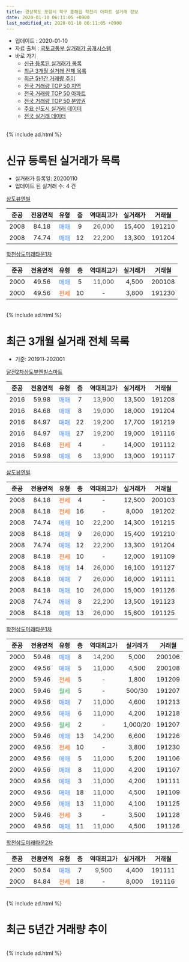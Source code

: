 ```yaml
---
title: 경상북도 포항시 북구 흥해읍 학천리 아파트 실거래 정보
date: 2020-01-10 06:11:05 +0900
last_modified_at: 2020-01-10 06:11:05 +0900
---
```


* 업데이트 : 2020-01-10
* 자료 출처 : [국토교통부 실거래가 공개시스템](http://rt.molit.go.kr)
* 바로 가기
    * [신규 등록된 실거래가 목록](#신규-등록된-실거래가-목록)
    * [최근 3개월 실거래 전체 목록](#최근-3개월-실거래-전체-목록)
    * [최근 5년간 거래량 추이](#최근-5년간-거래량-추이)
    * [전국 거래량 TOP 50 지역](https://inasie.github.io/apt-trade-info/최근-3개월-전국에서-가장-거래가-많이-발생한-지역)
    * [전국 거래량 TOP 50 아파트](https://inasie.github.io/apt-trade-info/최근-3개월-전국에서-가장-거래가-많이-발생한-아파트)
    * [전국 거래량 TOP 50 분양권](https://inasie.github.io/apt-trade-info/최근-3개월-전국에서-가장-거래가-많이-발생한-분양권)
    * [주요 신도시 실거래 데이터](https://inasie.github.io/apt-trade-info/주요-신도시)
    * [전국 실거래 데이터](https://inasie.github.io/apt-trade-info/전국)
<br>
{% include ad.html %}
<br>

# 신규 등록된 실거래가 목록
* 실거래가 등록일: 20200110
* 업데이트 된 실거래 수: 4 건


[삼도뷰엔빌](https://search.naver.com/search.naver?query=%EA%B2%BD%EC%83%81%EB%B6%81%EB%8F%84+%ED%8F%AC%ED%95%AD%EC%8B%9C+%EB%B6%81%EA%B5%AC+%ED%9D%A5%ED%95%B4%EC%9D%8D+%ED%95%99%EC%B2%9C%EB%A6%AC+%EC%82%BC%EB%8F%84%EB%B7%B0%EC%97%94%EB%B9%8C)

|준공|전용면적|유형|층|역대최고가|실거래가|거래월|
|:---:|:---:|:---:|:---:|:---:|:---:|:---:|
|2008|84.18|<span style="color:#4285f3">매매</span>|9|<span style="color:#444444">26,000</span>|15,400|191210|
|2008|74.74|<span style="color:#4285f3">매매</span>|12|<span style="color:#444444">22,200</span>|13,300|191204|

[학천삼도미래타운1차](https://search.naver.com/search.naver?query=%EA%B2%BD%EC%83%81%EB%B6%81%EB%8F%84+%ED%8F%AC%ED%95%AD%EC%8B%9C+%EB%B6%81%EA%B5%AC+%ED%9D%A5%ED%95%B4%EC%9D%8D+%ED%95%99%EC%B2%9C%EB%A6%AC+%ED%95%99%EC%B2%9C%EC%82%BC%EB%8F%84%EB%AF%B8%EB%9E%98%ED%83%80%EC%9A%B41%EC%B0%A8)

|준공|전용면적|유형|층|역대최고가|실거래가|거래월|
|:---:|:---:|:---:|:---:|:---:|:---:|:---:|
|2000|49.56|<span style="color:#4285f3">매매</span>|5|<span style="color:#444444">11,000</span>|4,500|200108|
|2000|49.56|<span style="color:#ff5a00">전세</span>|10|<span style="color:#444444">-</span>|3,800|191230|


<br>
{% include ad.html %}
<br>

# 최근 3개월 실거래 전체 목록
* 기준: 201911-202001


[달전2차삼도뷰엔빌스마트](https://search.naver.com/search.naver?query=%EA%B2%BD%EC%83%81%EB%B6%81%EB%8F%84+%ED%8F%AC%ED%95%AD%EC%8B%9C+%EB%B6%81%EA%B5%AC+%ED%9D%A5%ED%95%B4%EC%9D%8D+%ED%95%99%EC%B2%9C%EB%A6%AC+%EB%8B%AC%EC%A0%842%EC%B0%A8%EC%82%BC%EB%8F%84%EB%B7%B0%EC%97%94%EB%B9%8C%EC%8A%A4%EB%A7%88%ED%8A%B8)

|준공|전용면적|유형|층|역대최고가|실거래가|거래월|
|:---:|:---:|:---:|:---:|:---:|:---:|:---:|
|2016|59.98|<span style="color:#4285f3">매매</span>|7|<span style="color:#444444">13,900</span>|13,500|191208|
|2016|84.68|<span style="color:#4285f3">매매</span>|8|<span style="color:#444444">19,000</span>|18,000|191204|
|2016|84.97|<span style="color:#4285f3">매매</span>|22|<span style="color:#444444">19,200</span>|17,700|191219|
|2016|84.97|<span style="color:#4285f3">매매</span>|27|<span style="color:#444444">19,200</span>|19,000|191116|
|2016|84.68|<span style="color:#ff5a00">전세</span>|4|<span style="color:#444444">-</span>|14,000|191112|
|2016|59.98|<span style="color:#4285f3">매매</span>|6|<span style="color:#444444">13,900</span>|13,000|191117|

[삼도뷰엔빌](https://search.naver.com/search.naver?query=%EA%B2%BD%EC%83%81%EB%B6%81%EB%8F%84+%ED%8F%AC%ED%95%AD%EC%8B%9C+%EB%B6%81%EA%B5%AC+%ED%9D%A5%ED%95%B4%EC%9D%8D+%ED%95%99%EC%B2%9C%EB%A6%AC+%EC%82%BC%EB%8F%84%EB%B7%B0%EC%97%94%EB%B9%8C)

|준공|전용면적|유형|층|역대최고가|실거래가|거래월|
|:---:|:---:|:---:|:---:|:---:|:---:|:---:|
|2008|84.18|<span style="color:#ff5a00">전세</span>|4|<span style="color:#444444">-</span>|12,500|200103|
|2008|84.18|<span style="color:#ff5a00">전세</span>|16|<span style="color:#444444">-</span>|8,000|191202|
|2008|74.74|<span style="color:#4285f3">매매</span>|10|<span style="color:#444444">22,200</span>|14,300|191215|
|2008|84.18|<span style="color:#4285f3">매매</span>|9|<span style="color:#444444">26,000</span>|15,400|191210|
|2008|74.74|<span style="color:#4285f3">매매</span>|12|<span style="color:#444444">22,200</span>|13,300|191204|
|2008|84.18|<span style="color:#ff5a00">전세</span>|10|<span style="color:#444444">-</span>|12,000|191109|
|2008|84.18|<span style="color:#4285f3">매매</span>|14|<span style="color:#444444">26,000</span>|16,100|191127|
|2008|84.18|<span style="color:#4285f3">매매</span>|7|<span style="color:#444444">26,000</span>|16,000|191111|
|2008|84.18|<span style="color:#4285f3">매매</span>|10|<span style="color:#444444">26,000</span>|15,000|191126|
|2008|74.74|<span style="color:#4285f3">매매</span>|8|<span style="color:#444444">22,200</span>|13,500|191123|
|2008|84.18|<span style="color:#4285f3">매매</span>|13|<span style="color:#444444">26,000</span>|15,600|191125|

[학천삼도미래타운1차](https://search.naver.com/search.naver?query=%EA%B2%BD%EC%83%81%EB%B6%81%EB%8F%84+%ED%8F%AC%ED%95%AD%EC%8B%9C+%EB%B6%81%EA%B5%AC+%ED%9D%A5%ED%95%B4%EC%9D%8D+%ED%95%99%EC%B2%9C%EB%A6%AC+%ED%95%99%EC%B2%9C%EC%82%BC%EB%8F%84%EB%AF%B8%EB%9E%98%ED%83%80%EC%9A%B41%EC%B0%A8)

|준공|전용면적|유형|층|역대최고가|실거래가|거래월|
|:---:|:---:|:---:|:---:|:---:|:---:|:---:|
|2000|59.46|<span style="color:#4285f3">매매</span>|8|<span style="color:#444444">14,200</span>|5,000|200106|
|2000|49.56|<span style="color:#4285f3">매매</span>|5|<span style="color:#444444">11,000</span>|4,500|200108|
|2000|59.46|<span style="color:#ff5a00">전세</span>|5|<span style="color:#444444">-</span>|1,800|191209|
|2000|59.46|<span style="color:#34a853">월세</span>|5|<span style="color:#444444">-</span>|500/30|191207|
|2000|49.56|<span style="color:#4285f3">매매</span>|7|<span style="color:#444444">11,000</span>|4,600|191213|
|2000|49.56|<span style="color:#4285f3">매매</span>|6|<span style="color:#444444">11,000</span>|4,200|191218|
|2000|49.56|<span style="color:#34a853">월세</span>|2|<span style="color:#444444">-</span>|1,000/20|191207|
|2000|59.46|<span style="color:#4285f3">매매</span>|13|<span style="color:#444444">14,200</span>|6,600|191226|
|2000|49.56|<span style="color:#ff5a00">전세</span>|10|<span style="color:#444444">-</span>|3,800|191230|
|2000|49.56|<span style="color:#4285f3">매매</span>|5|<span style="color:#444444">11,000</span>|5,200|191106|
|2000|49.56|<span style="color:#4285f3">매매</span>|8|<span style="color:#444444">11,000</span>|4,200|191107|
|2000|49.56|<span style="color:#4285f3">매매</span>|3|<span style="color:#444444">11,000</span>|4,200|191111|
|2000|49.56|<span style="color:#4285f3">매매</span>|18|<span style="color:#444444">11,000</span>|4,500|191109|
|2000|49.56|<span style="color:#4285f3">매매</span>|13|<span style="color:#444444">11,000</span>|4,100|191125|
|2000|59.46|<span style="color:#ff5a00">전세</span>|3|<span style="color:#444444">-</span>|3,500|191128|
|2000|49.56|<span style="color:#4285f3">매매</span>|11|<span style="color:#444444">11,000</span>|4,500|191126|

[학천삼도미래타운2차](https://search.naver.com/search.naver?query=%EA%B2%BD%EC%83%81%EB%B6%81%EB%8F%84+%ED%8F%AC%ED%95%AD%EC%8B%9C+%EB%B6%81%EA%B5%AC+%ED%9D%A5%ED%95%B4%EC%9D%8D+%ED%95%99%EC%B2%9C%EB%A6%AC+%ED%95%99%EC%B2%9C%EC%82%BC%EB%8F%84%EB%AF%B8%EB%9E%98%ED%83%80%EC%9A%B42%EC%B0%A8)

|준공|전용면적|유형|층|역대최고가|실거래가|거래월|
|:---:|:---:|:---:|:---:|:---:|:---:|:---:|
|2000|50.54|<span style="color:#4285f3">매매</span>|7|<span style="color:#444444">9,500</span>|4,400|191111|
|2000|84.84|<span style="color:#ff5a00">전세</span>|18|<span style="color:#444444">-</span>|8,000|191116|


<br>
{% include ad.html %}
<br>

# 최근 5년간 거래량 추이


<div style="width:100%;">
    <canvas id="deal_progress" height="200"></canvas>
</div>

<script>
new Chart(document.getElementById("deal_progress"), {
    type: 'line',
    data: {
        labels: ['201501','201502','201503','201504','201505','201506','201507','201508','201509','201510','201511','201512','201601','201602','201603','201604','201605','201606','201607','201608','201609','201610','201611','201612','201701','201702','201703','201704','201705','201706','201707','201708','201709','201710','201711','201712','201801','201802','201803','201804','201805','201806','201807','201808','201809','201810','201811','201812','201901','201902','201903','201904','201905','201906','201907','201908','201909','201910','201911','201912','202001'],
        datasets: [{
            label: '매매',
            pointRadius: 1,
            data: [14, 8, 12, 17, 3, 11, 7, 5, 11, 11, 2, 3, 3, 2, 3, 9, 3, 7, 7, 10, 11, 7, 5, 6, 4, 9, 6, 2, 7, 14, 6, 5, 7, 5, 8, 6, 7, 8, 4, 4, 4, 18, 12, 8, 4, 8, 6, 7, 5, 2, 9, 7, 5, 6, 7, 12, 7, 13, 14, 9, 2],
            borderColor: "rgba(255, 201, 14, 1)",
            backgroundColor: "rgba(255, 201, 14, 0.5)",
            fill: false,
            lineTension: 0
        },{
            label: '전월세',
            pointRadius: 1,
            data: [9, 4, 12, 8, 7, 5, 7, 4, 5, 6, 8, 4, 6, 1, 12, 29, 24, 9, 11, 17, 6, 11, 13, 8, 8, 9, 9, 5, 6, 4, 5, 6, 10, 6, 9, 6, 12, 6, 11, 8, 3, 8, 5, 10, 5, 10, 10, 11, 11, 6, 12, 12, 14, 8, 9, 6, 3, 9, 4, 5, 1],
            borderColor: "rgba(0, 141, 185, 1)",
            backgroundColor: "rgba(0, 141, 185, 0.5)",
            fill: false,
            lineTension: 0
        }
        ]
    },
    options: {
        responsive: true,
        title: {
            display: false
        },
        tooltips: {
            mode: 'index',
            intersect: false
        },
        hover: {
            mode: 'nearest',
            intersect: true
        },
        scales: {
            xAxes: [{
                display: true,
                scaleLabel: {
                    display: true,
                    labelString: '년/월'
                }
            }],
            yAxes: [{
                display: true,
                ticks: {
                    suggestedMin: 0,
                },
                scaleLabel: {
                    display: true,
                    labelString: '실거래 수'
                }
            }]
        }
    }
});

</script>


<br>
{% include ad.html %}
<br>

